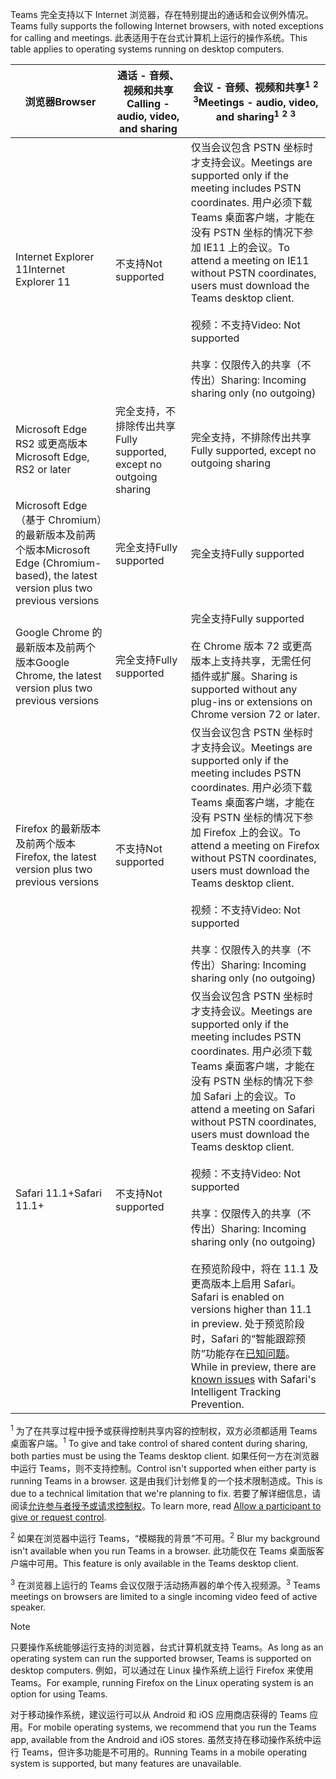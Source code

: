 <span data-ttu-id="d6460-101">Teams 完全支持以下 Internet 浏览器，存在特别提出的通话和会议例外情况。</span><span class="sxs-lookup"><span data-stu-id="d6460-101">Teams fully supports the following Internet browsers, with noted exceptions for calling and meetings.</span></span> <span data-ttu-id="d6460-102">此表适用于在台式计算机上运行的操作系统。</span><span class="sxs-lookup"><span data-stu-id="d6460-102">This table applies to operating systems running on desktop computers.</span></span> 


|<span data-ttu-id="d6460-103">浏览器</span><span class="sxs-lookup"><span data-stu-id="d6460-103">Browser</span></span>  |<span data-ttu-id="d6460-104">通话 - 音频、视频和共享</span><span class="sxs-lookup"><span data-stu-id="d6460-104">Calling - audio, video, and sharing</span></span>  |<span data-ttu-id="d6460-105">会议 - 音频、视频和共享<sup>1</sup> <sup>2</sup> <sup>3</sup></span><span class="sxs-lookup"><span data-stu-id="d6460-105">Meetings - audio, video, and sharing<sup>1</sup> <sup>2</sup> <sup>3</sup></span></span>  |
|---------|---------|---------|
|<span data-ttu-id="d6460-106">Internet Explorer 11</span><span class="sxs-lookup"><span data-stu-id="d6460-106">Internet Explorer 11</span></span>     |<span data-ttu-id="d6460-107">不支持</span><span class="sxs-lookup"><span data-stu-id="d6460-107">Not supported</span></span>         |<span data-ttu-id="d6460-108">仅当会议包含 PSTN 坐标时才支持会议。</span><span class="sxs-lookup"><span data-stu-id="d6460-108">Meetings are supported only if the meeting includes PSTN coordinates.</span></span> <span data-ttu-id="d6460-109">用户必须下载 Teams 桌面客户端，才能在没有 PSTN 坐标的情况下参加 IE11 上的会议。</span><span class="sxs-lookup"><span data-stu-id="d6460-109">To attend a meeting on IE11 without PSTN coordinates, users must download the Teams desktop client.</span></span><br><br><span data-ttu-id="d6460-110">视频：不支持</span><span class="sxs-lookup"><span data-stu-id="d6460-110">Video: Not supported</span></span><br><br><span data-ttu-id="d6460-111">共享：仅限传入的共享（不传出）</span><span class="sxs-lookup"><span data-stu-id="d6460-111">Sharing: Incoming sharing only (no outgoing)</span></span>     |
|<span data-ttu-id="d6460-112">Microsoft Edge RS2 或更高版本</span><span class="sxs-lookup"><span data-stu-id="d6460-112">Microsoft Edge, RS2 or later</span></span>     |<span data-ttu-id="d6460-113">完全支持，不排除传出共享</span><span class="sxs-lookup"><span data-stu-id="d6460-113">Fully supported, except no outgoing sharing</span></span>         |<span data-ttu-id="d6460-114">完全支持，不排除传出共享</span><span class="sxs-lookup"><span data-stu-id="d6460-114">Fully supported, except no outgoing sharing</span></span>         |
|<span data-ttu-id="d6460-115">Microsoft Edge（基于 Chromium）的最新版本及前两个版本</span><span class="sxs-lookup"><span data-stu-id="d6460-115">Microsoft Edge (Chromium-based), the latest version plus two previous versions</span></span>     | <span data-ttu-id="d6460-116">完全支持</span><span class="sxs-lookup"><span data-stu-id="d6460-116">Fully supported</span></span>    |<span data-ttu-id="d6460-117">完全支持</span><span class="sxs-lookup"><span data-stu-id="d6460-117">Fully supported</span></span>         |
|<span data-ttu-id="d6460-118">Google Chrome 的最新版本及前两个版本</span><span class="sxs-lookup"><span data-stu-id="d6460-118">Google Chrome, the latest version plus two previous versions</span></span>       |<span data-ttu-id="d6460-119">完全支持</span><span class="sxs-lookup"><span data-stu-id="d6460-119">Fully supported</span></span> |<span data-ttu-id="d6460-120">完全支持</span><span class="sxs-lookup"><span data-stu-id="d6460-120">Fully supported</span></span> <br> <br><span data-ttu-id="d6460-121">在 Chrome 版本 72 或更高版本上支持共享，无需任何插件或扩展。</span><span class="sxs-lookup"><span data-stu-id="d6460-121">Sharing is supported without any plug-ins or extensions on Chrome version 72 or later.</span></span>       |
|<span data-ttu-id="d6460-122">Firefox 的最新版本及前两个版本</span><span class="sxs-lookup"><span data-stu-id="d6460-122">Firefox, the latest version plus two previous versions</span></span>     |<span data-ttu-id="d6460-123">不支持</span><span class="sxs-lookup"><span data-stu-id="d6460-123">Not supported</span></span>         |<span data-ttu-id="d6460-124">仅当会议包含 PSTN 坐标时才支持会议。</span><span class="sxs-lookup"><span data-stu-id="d6460-124">Meetings are supported only if the meeting includes PSTN coordinates.</span></span> <span data-ttu-id="d6460-125">用户必须下载 Teams 桌面客户端，才能在没有 PSTN 坐标的情况下参加 Firefox 上的会议。</span><span class="sxs-lookup"><span data-stu-id="d6460-125">To attend a meeting on Firefox without PSTN coordinates, users must download the Teams desktop client.</span></span><br><br><span data-ttu-id="d6460-126">视频：不支持</span><span class="sxs-lookup"><span data-stu-id="d6460-126">Video: Not supported</span></span><br><br><span data-ttu-id="d6460-127">共享：仅限传入的共享（不传出）</span><span class="sxs-lookup"><span data-stu-id="d6460-127">Sharing: Incoming sharing only (no outgoing)</span></span>     |
|<span data-ttu-id="d6460-128">Safari 11.1+</span><span class="sxs-lookup"><span data-stu-id="d6460-128">Safari 11.1+</span></span>     | <span data-ttu-id="d6460-129">不支持</span><span class="sxs-lookup"><span data-stu-id="d6460-129">Not supported</span></span>        |<span data-ttu-id="d6460-130">仅当会议包含 PSTN 坐标时才支持会议。</span><span class="sxs-lookup"><span data-stu-id="d6460-130">Meetings are supported only if the meeting includes PSTN coordinates.</span></span> <span data-ttu-id="d6460-131">用户必须下载 Teams 桌面客户端，才能在没有 PSTN 坐标的情况下参加 Safari 上的会议。</span><span class="sxs-lookup"><span data-stu-id="d6460-131">To attend a meeting on Safari without PSTN coordinates, users must download the Teams desktop client.</span></span><br><br><span data-ttu-id="d6460-132">视频：不支持</span><span class="sxs-lookup"><span data-stu-id="d6460-132">Video: Not supported</span></span><br><br><span data-ttu-id="d6460-133">共享：仅限传入的共享（不传出）</span><span class="sxs-lookup"><span data-stu-id="d6460-133">Sharing: Incoming sharing only (no outgoing)</span></span><br><br><span data-ttu-id="d6460-134">在预览阶段中，将在 11.1 及更高版本上启用 Safari。</span><span class="sxs-lookup"><span data-stu-id="d6460-134">Safari is enabled on versions higher than 11.1 in preview.</span></span> <span data-ttu-id="d6460-135">处于预览阶段时，Safari 的“智能跟踪预防”功能存在[已知问题](https://support.office.com/article/safari-browser-support-1aac0a7c-35a8-42c1-a7df-f674afe234df)。</span><span class="sxs-lookup"><span data-stu-id="d6460-135">While in preview, there are [known issues](https://support.office.com/article/safari-browser-support-1aac0a7c-35a8-42c1-a7df-f674afe234df) with Safari's Intelligent Tracking Prevention.</span></span>      |

<span data-ttu-id="d6460-136"><sup>1</sup> 为了在共享过程中授予或获得控制共享内容的控制权，双方必须都适用 Teams 桌面客户端。</span><span class="sxs-lookup"><span data-stu-id="d6460-136"><sup>1</sup> To give and take control of shared content during sharing, both parties must be using the Teams desktop client.</span></span> <span data-ttu-id="d6460-137">如果任何一方在浏览器中运行 Teams，则不支持控制。</span><span class="sxs-lookup"><span data-stu-id="d6460-137">Control isn't supported when either party is running Teams in a browser.</span></span> <span data-ttu-id="d6460-138">这是由我们计划修复的一个技术限制造成。</span><span class="sxs-lookup"><span data-stu-id="d6460-138">This is due to a technical limitation that we're planning to fix.</span></span> <span data-ttu-id="d6460-139">若要了解详细信息，请阅读[允许参与者授予或请求控制权](../meeting-policies-in-teams.md#allow-a-participant-to-give-or-request-control)。</span><span class="sxs-lookup"><span data-stu-id="d6460-139">To learn more, read [Allow a participant to give or request control](../meeting-policies-in-teams.md#allow-a-participant-to-give-or-request-control).</span></span>

<span data-ttu-id="d6460-140"><sup>2</sup> 如果在浏览器中运行 Teams，“模糊我的背景”不可用。</span><span class="sxs-lookup"><span data-stu-id="d6460-140"><sup>2</sup> Blur my background isn't available when you run Teams in a browser.</span></span> <span data-ttu-id="d6460-141">此功能仅在 Teams 桌面版客户端中可用。</span><span class="sxs-lookup"><span data-stu-id="d6460-141">This feature is only available in the Teams desktop client.</span></span>

<span data-ttu-id="d6460-142"><sup>3</sup> 在浏览器上运行的 Teams 会议仅限于活动扬声器的单个传入视频源。</span><span class="sxs-lookup"><span data-stu-id="d6460-142"><sup>3</sup> Teams meetings on browsers are limited to a single incoming video feed of active speaker.</span></span>

> [!NOTE]
> <span data-ttu-id="d6460-143">只要操作系统能够运行支持的浏览器，台式计算机就支持 Teams。</span><span class="sxs-lookup"><span data-stu-id="d6460-143">As long as an operating system can run the supported browser, Teams is supported on desktop computers.</span></span> <span data-ttu-id="d6460-144">例如，可以通过在 Linux 操作系统上运行 Firefox 来使用 Teams。</span><span class="sxs-lookup"><span data-stu-id="d6460-144">For example, running Firefox on the Linux operating system is an option for using Teams.</span></span>
>
> <span data-ttu-id="d6460-145">对于移动操作系统，建议运行可以从 Android 和 iOS 应用商店获得的 Teams 应用。</span><span class="sxs-lookup"><span data-stu-id="d6460-145">For mobile operating systems, we recommend that you run the Teams app, available from the Android and iOS stores.</span></span> <span data-ttu-id="d6460-146">虽然支持在移动操作系统中运行 Teams，但许多功能是不可用的。</span><span class="sxs-lookup"><span data-stu-id="d6460-146">Running Teams in a mobile operating system is supported, but many features are unavailable.</span></span>
